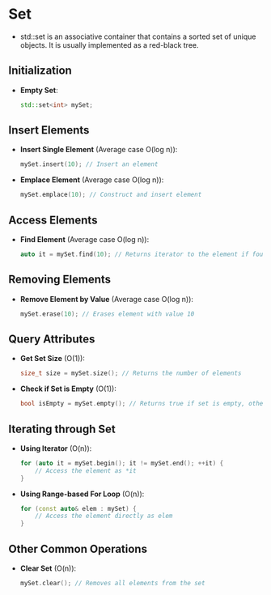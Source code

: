 # Set

- std::set is an associative container that contains a sorted set of unique objects. It is usually implemented as a red-black tree.

## Initialization

- __Empty Set__:

  ```cpp
  std::set<int> mySet;
  ```

## Insert Elements

- __Insert Single Element__ (Average case O(log n)):

  ```cpp
  mySet.insert(10); // Insert an element
  ```

- __Emplace Element__ (Average case O(log n)):

  ```cpp
  mySet.emplace(10); // Construct and insert element
  ```

## Access Elements

- __Find Element__ (Average case O(log n)):

  ```cpp
  auto it = mySet.find(10); // Returns iterator to the element if found, otherwise returns mySet.end()
  ```

## Removing Elements

- __Remove Element by Value__ (Average case O(log n)):

  ```cpp
  mySet.erase(10); // Erases element with value 10
  ```

## Query Attributes

- __Get Set Size__ (O(1)):

  ```cpp
  size_t size = mySet.size(); // Returns the number of elements
  ```

- __Check if Set is Empty__ (O(1)):

  ```cpp
  bool isEmpty = mySet.empty(); // Returns true if set is empty, otherwise false
  ```

## Iterating through Set

- __Using Iterator__ (O(n)):

  ```cpp
  for (auto it = mySet.begin(); it != mySet.end(); ++it) {
      // Access the element as *it
  }
  ```

- __Using Range-based For Loop__ (O(n)):

  ```cpp
  for (const auto& elem : mySet) {
      // Access the element directly as elem
  }
  ```

## Other Common Operations

- __Clear Set__ (O(n)):

  ```cpp
  mySet.clear(); // Removes all elements from the set
  ```
